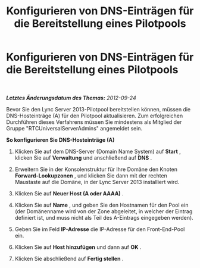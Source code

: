 ﻿---
title: Konfigurieren von DNS-Einträgen für die Bereitstellung eines Pilotpools
TOCTitle: Konfigurieren von DNS-Einträgen für die Bereitstellung eines Pilotpools
ms:assetid: 5c7a6e10-e1e9-4479-9bf9-d4a3e2e09ff0
ms:mtpsurl: https://technet.microsoft.com/de-de/library/JJ688072(v=OCS.15)
ms:contentKeyID: 49890767
ms.date: 05/19/2016
mtps_version: v=OCS.15
ms.translationtype: HT
---

# Konfigurieren von DNS-Einträgen für die Bereitstellung eines Pilotpools

 

_**Letztes Änderungsdatum des Themas:** 2012-09-24_

Bevor Sie den Lync Server 2013-Pilotpool bereitstellen können, müssen die DNS-Hosteinträge (A) für den Pilotpool aktualisieren. Zum erfolgreichen Durchführen dieses Verfahrens müssen Sie mindestens als Mitglied der Gruppe "RTCUniversalServerAdmins" angemeldet sein.

**So konfigurieren Sie DNS-Hosteinträge (A)**

1.  Klicken Sie auf dem DNS-Server (Domain Name System) auf **Start** , klicken Sie auf **Verwaltung** und anschließend auf **DNS** .

2.  Erweitern Sie in der Konsolenstruktur für Ihre Domäne den Knoten **Forward-Lookupzonen** , und klicken Sie dann mit der rechten Maustaste auf die Domäne, in der Lync Server 2013 installiert wird.

3.  Klicken Sie auf **Neuer Host (A oder AAAA)** .

4.  Klicken Sie auf **Name** , und geben Sie den Hostnamen für den Pool ein (der Domänenname wird von der Zone abgeleitet, in welcher der Eintrag definiert ist, und muss nicht als Teil des A-Eintrags eingegeben werden).

5.  Geben Sie im Feld **IP-Adresse** die IP-Adresse für den Front-End-Pool ein.

6.  Klicken Sie auf **Host hinzufügen** und dann auf **OK** .

7.  Klicken Sie abschließend auf **Fertig stellen** .

